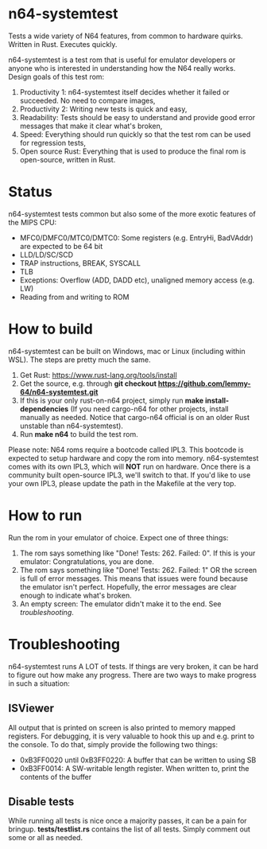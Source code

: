 # n64-systemtest
Tests a wide variety of N64 features, from common to hardware quirks. Written in Rust. Executes quickly.

n64-systemtest is a test rom that is useful for emulator developers or anyone who is interested in understanding how the N64 really works. Design goals of this test rom:
1) Productivity 1: n64-systemtest itself decides whether it failed or succeeded. No need to compare images,
2) Productivity 2: Writing new tests is quick and easy,
3) Readability: Tests should be easy to understand and provide good error messages that make it clear what's broken,
4) Speed: Everything should run quickly so that the test rom can be used for regression tests,
5) Open source Rust: Everything that is used to produce the final rom is open-source, written in Rust.

# Status
n64-systemtest tests common but also some of the more exotic features of the MIPS CPU:
- MFC0/DMFC0/MTC0/DMTC0: Some registers (e.g. EntryHi, BadVAddr) are expected to be 64 bit
- LLD/LD/SC/SCD
- TRAP instructions, BREAK, SYSCALL
- TLB
- Exceptions: Overflow (ADD, DADD etc), unaligned memory access (e.g. LW)
- Reading from and writing to ROM

# How to build
n64-systemtest can be built on Windows, mac or Linux (including within WSL). The steps are pretty much the same.
1. Get Rust: https://www.rust-lang.org/tools/install
2. Get the source, e.g. through **git checkout https://github.com/lemmy-64/n64-systemtest.git**
3. If this is your only rust-on-n64 project, simply run **make install-dependencies** (If you need cargo-n64 for other projects, install manually as needed. Notice that cargo-n64 official is on an older Rust unstable than n64-systemtest).
4. Run **make n64** to build the test rom.

Please note: N64 roms require a bootcode called IPL3. This bootcode is expected to setup hardware and copy the rom into memory. n64-systemtest comes with its own IPL3, which will **NOT** run on hardware. Once there is a community built open-source IPL3, we'll switch to that. If you'd like to use your own IPL3, please update the path in the Makefile at the very top.

# How to run
Run the rom in your emulator of choice. Expect one of three things:
1. The rom says something like "Done! Tests: 262. Failed: 0". If this is your emulator: Congratulations, you are done.
2. The rom says something like "Done! Tests: 262. Failed: 1" OR the screen is full of error messages. This means that issues were found because the emulator isn't perfect. Hopefully, the error messages are clear enough to indicate what's broken.
3. An empty screen: The emulator didn't make it to the end. See _troubleshooting_.

# Troubleshooting
n64-systemtest runs A LOT of tests. If things are very broken, it can be hard to figure out how make any progress. There are two ways to make progress in such a situation:

## ISViewer
All output that is printed on screen is also printed to memory mapped registers. For debugging, it is very valuable to hook this up and e.g. print to the console. To do that, simply provide the following two things:
- 0xB3FF0020 until 0xB3FF0220: A buffer that can be written to using SB
- 0xB3FF0014: A SW-writable length register. When written to, print the contents of the buffer

## Disable tests
While running all tests is nice once a majority passes, it can be a pain for bringup. **tests/testlist.rs** contains the list of all tests. Simply comment out some or all as needed.
